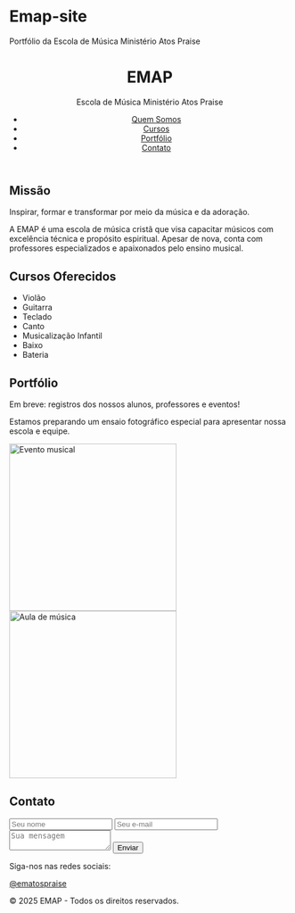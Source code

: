 # Emap-site
Portfólio da Escola de Música Ministério Atos Praise
<!DOCTYPE html>
<html lang="pt-BR">
<head>
  <meta charset="UTF-8">
  <meta name="viewport" content="width=device-width, initial-scale=1.0">
  <title>EMAP - Escola de Música Ministério Atos Praise</title>
  <link rel="stylesheet" href="style.css">
</head>
<body>
  <header>
    <h1>EMAP</h1>
    <p>Escola de Música Ministério Atos Praise</p>
    <nav>
      <ul>
        <li><a href="#quem-somos">Quem Somos</a></li>
        <li><a href="#cursos">Cursos</a></li>
        <li><a href="#portfolio">Portfólio</a></li>
        <li><a href="#contato">Contato</a></li>
      </ul>
    </nav>
  </header>

  <section id="quem-somos">
    <h2>Missão</h2>
    <p>Inspirar, formar e transformar por meio da música e da adoração.</p>
    <p>A EMAP é uma escola de música cristã que visa capacitar músicos com excelência técnica e propósito espiritual. Apesar de nova, conta com professores especializados e apaixonados pelo ensino musical.</p>
  </section>

  <section id="cursos">
    <h2>Cursos Oferecidos</h2>
    <ul>
      <li>Violão</li>
      <li>Guitarra</li>
      <li>Teclado</li>
      <li>Canto</li>
      <li>Musicalização Infantil</li>
      <li>Baixo</li>
      <li>Bateria</li>
    </ul>
  </section>

  <section id="portfolio">
    <h2>Portfólio</h2>
    <p>Em breve: registros dos nossos alunos, professores e eventos!</p>
    <p>Estamos preparando um ensaio fotográfico especial para apresentar nossa escola e equipe.</p>
    <img src="imagens/evento1.jpg" alt="Evento musical" width="300">
    <img src="imagens/aula1.jpg" alt="Aula de música" width="300">
  </section>

  <section id="contato">
    <h2>Contato</h2>
    <form action="https://formspree.io/f/mnqekgwp" method="POST">
      <input type="text" name="nome" placeholder="Seu nome" required>
      <input type="email" name="email" placeholder="Seu e-mail" required>
      <textarea name="mensagem" placeholder="Sua mensagem" required></textarea>
      <button type="submit">Enviar</button>
    </form>
  </section>

  <footer>
    <p>Siga-nos nas redes sociais:</p>
    <a href="https://instagram.com/ematospraise" target="_blank">@ematospraise</a>
    <p>&copy; 2025 EMAP - Todos os direitos reservados.</p>
  </footer>
</body>
</html>